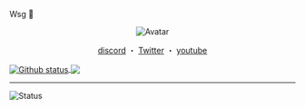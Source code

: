 Wsg 👋


<p align="center">  
  <img src="https://cdn.discordapp.com/attachments/744749572177395862/840931556796137502/7db1a0dba56a9a18537827287aedbf24.png" alt="Avatar">
</p>
<p align="center">
<p align="center">
<p align="center">
</p>
<p align="center">
<a href="https://discord.com/users/744709662242504748">discord</a>
    ・
    <a href="https://www.twitter.com/bluuwyd/">Twitter</a>
    ・
    <a href="https://www.youtube.com/channel/UCEy_B2lGn_h4ojRp2M92DDw">youtube</a>
    
</p>


<a href="https://github.com/bluuxyz">
  <img align="center" src="https://github-readme-stats.vercel.app/api?username=bluuxyz&show_icons=true&theme=radical" alt="Github status" />
</a>
<a href="https://github.com/bluuxyz">
  <img align="center" src="https://github-readme-stats.vercel.app/api/top-langs/?username=bluuxyz&layout=compact&theme=radical" />
</a>


___
<p align="left"> <img src="https://komarev.com/ghpvc/?username=bluuxyz" alt="Status" /> </p>


